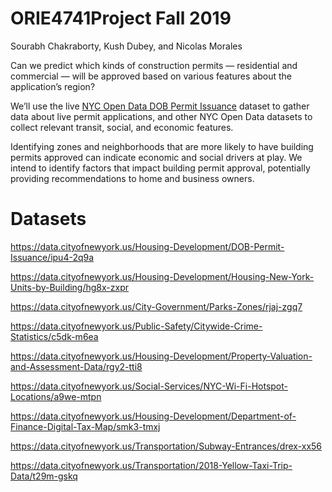 # ORIE4741Project Fall 2019

Sourabh Chakraborty, Kush Dubey, and Nicolas Morales

Can we predict which kinds of construction permits — residential and commercial — will be approved based on various features about the application’s region?

We’ll use the live [NYC Open Data DOB Permit Issuance](https://data.cityofnewyork.us/Housing-Development/DOB-Permit-Issuance/ipu4-2q9a) dataset to gather data about live permit applications, and other NYC Open Data datasets to collect relevant transit, social, and economic features.

Identifying zones and neighborhoods that are more likely to have building permits approved can indicate economic and social drivers at play. We intend to identify factors that impact building permit approval, potentially providing recommendations to home and business owners.

# Datasets

https://data.cityofnewyork.us/Housing-Development/DOB-Permit-Issuance/ipu4-2q9a

https://data.cityofnewyork.us/Housing-Development/Housing-New-York-Units-by-Building/hg8x-zxpr

https://data.cityofnewyork.us/City-Government/Parks-Zones/rjaj-zgq7

https://data.cityofnewyork.us/Public-Safety/Citywide-Crime-Statistics/c5dk-m6ea

https://data.cityofnewyork.us/Housing-Development/Property-Valuation-and-Assessment-Data/rgy2-tti8

https://data.cityofnewyork.us/Social-Services/NYC-Wi-Fi-Hotspot-Locations/a9we-mtpn

https://data.cityofnewyork.us/Housing-Development/Department-of-Finance-Digital-Tax-Map/smk3-tmxj

https://data.cityofnewyork.us/Transportation/Subway-Entrances/drex-xx56

https://data.cityofnewyork.us/Transportation/2018-Yellow-Taxi-Trip-Data/t29m-gskq
